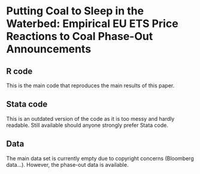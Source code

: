 # Putting Coal to Sleep in the Waterbed: Empirical EU ETS Price Reactions to Coal Phase-Out Announcements

## R code

This is the main code that reproduces the main results of this paper.

## Stata code

This is an outdated version of the code as it is too messy and hardly readable. Still available should anyone strongly prefer Stata code.

## Data

The main data set is currently empty due to copyright concerns (Bloomberg data...). However, the phase-out data is available.
